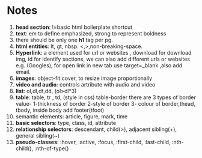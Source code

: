 # Notes

1. **head section**: !=basic html boilerplate shortcut
2. **text**: em to define emphasized, strong to represent boldness
3. there should be only one **h1** tag per pg.
4. **html entities**: lt, gt, nbsp. <,>,non-breaking-space.
5. **Hyperlink**: a element used for url or websites , download for download img, id for identify sections, we can also add different urls or websites e.g. (Googles), for open link in new tab use target=\_blank ,also add email.
6. **images**: object-fit:cover, to resize image proportionally
7. **video and audio**: controls artribute with audio and video
8. **list**: ol,dl,dt,dd, (ol>dl\*3)
9. **table**: table, tr , td, (style in css) table-border there are 3 types of border value-
 1-thickness of border
 2-style of border
 3- colour of border,thead, tbody, inside body add footer(tfoot)
10. semantic elements: article, figure, mark, time
11. **basic selectors**: type, class, id, attribute
12. **relationship selectors**: descendant, child(>), adjacent sibling(+), general sibling(~)
13. **pseudo-classes**: :hover, :active, :focus, :first-child, :last-child, :nth-child(), :nth-of-type()